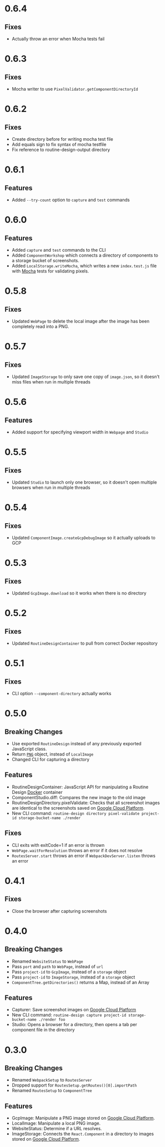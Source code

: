 # 0.6.4

## Fixes
* Actually throw an error when Mocha tests fail

# 0.6.3

## Fixes
* Mocha writer to use `PixelValidator.getComponentDirectoryId`

# 0.6.2

## Fixes
* Create directory before for writing mocha test file
* Add equals sign to fix syntax of mocha testfile
* Fix reference to routine-design-output directory

# 0.6.1

## Features

* Added `--try-count` option to `capture` and `test` commands

# 0.6.0

## Features

* Added `capture` and `test` commands to the CLI
* Added `ComponentWorkshop` which connects a directory of components to a storage bucket of screenshots.
* Added `LocalStorage.writeMocha`, which writes a new `index.test.js` file with [Mocha](https://mochajs.org/) tests for validating pixels.

# 0.5.8

## Fixes

* Updated `WebPage` to delete the local image after the image has been completely read into a PNG.

# 0.5.7

## Fixes

* Updated `ImageStorage` to only save one copy of `image.json`, so it doesn't miss files when run in multiple threads

# 0.5.6

## Features

* Added support for specifying viewport width in `Webpage` and `Studio`

# 0.5.5

## Fixes

* Updated `Studio` to launch only one browser, so it doesn't open multiple browsers when run in multiple threads

# 0.5.4

## Fixes

* Updated `ComponentImage.createGcpDebugImage` so it actually uploads to GCP

# 0.5.3

## Fixes

* Updated `GcpImage.download` so it works when there is no directory

# 0.5.2

## Fixes

* Updated `RoutineDesignContainer` to pull from correct Docker repository

# 0.5.1

## Fixes

* CLI option `--component-directory` actually works

# 0.5.0

## Breaking Changes

* Use exported `RoutineDesign` instead of any previously exported JavaScript class.
* Return [`PNG`](https://www.npmjs.com/package/pngjs) object, instead of `LocalImage`
* Changed CLI for capturing a directory

## Features

* RoutineDesignContainer: JavaScript API for manipulating a Routine Design [Docker](https://www.docker.com/) container
* ComponentStudio.diff: Compares the new image to the old image
* RoutineDesignDirectory.pixelValidate: Checks that all screenshot images are identical to the screenshots saved on [Google Cloud Platform](https://cloud.google.com/).
* New CLI command: `routine-design directory pixel-validate project-id storage-bucket-name ./render`

## Fixes

* CLI exits with exitCode=1 if an error is thrown
* `WebPage.waitForResolution` throws an error if it does not resolve
* `RoutesServer.start` throws an error if `WebpackDevServer.listen` throws an error

# 0.4.1

## Fixes

* Close the browser after capturing screenshots 

# 0.4.0

## Breaking Changes

* Renamed `WebsiteStatus` to `WebPage`
* Pass `port` and `path` to `WebPage`, instead of `url`
* Pass `project-id` to `GcpImage`, instead of a `storage` object
* Pass `project-id` to `ImageStorage`, instead of a `storage` object
* `ComponentTree.getDirectories()` returns a Map, instead of an Array

## Features

* Capturer: Save screenshot images on [Google Cloud Platform](https://cloud.google.com/)
* New CLI command: `routine-design capture project-id storage-bucket-name ./render foo`
* Studio: Opens a browser for a directory, then opens a tab per component file in the directory

# 0.3.0

## Breaking Changes

* Renamed `WebpackSetup` to `RoutesServer`
* Dropped support for `RoutesSetup.getRoutes()[0].importPath`
* Renamed `RoutesSetup` to `ComponentTree`

## Features

* GcpImage: Manipulate a PNG image stored on [Google Cloud Platform](https://cloud.google.com/).
* LocalImage: Manipulate a local PNG image.
* WebsiteStatus: Determine if a URL resolves.
* ImageStorage: Connects the `React.Component` in a directory to images stored on [Google Cloud Platform](https://cloud.google.com/).

